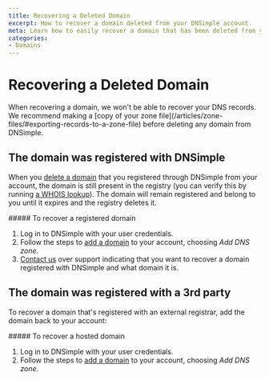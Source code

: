 ```yaml
---
title: Recovering a Deleted Domain
excerpt: How to recover a domain deleted from your DNSimple account.
meta: Learn how to easily recover a domain that has been deleted from your DNSimple account with our step-by-step guide and expert tips for a smooth restoration process.
categories:
- Domains
---
```


# Recovering a Deleted Domain

<warning>
When recovering a domain, we won't be able to recover your DNS records. We recommend making a [copy of your zone file](/articles/zone-files/#exporting-records-to-a-zone-file) before deleting any domain from DNSimple.
</warning>

## The domain was registered with DNSimple
When you [delete a domain](/articles/deleting-domain/) that you registered through DNSimple from your account, the domain is still present in the registry (you can verify this by running [a WHOIS lookup](https://dnsimple.com/whois)). The domain will remain registered and belong to you until it expires and the registry deletes it.

<div class="section-steps" markdown="1">
##### To recover a registered domain

1.  Log in to DNSimple with your user credentials.
1.  Follow the steps to [add a domain](/articles/adding-domain/) to your account, choosing _Add DNS zone_.
1.  [Contact us](/articles/dnsimple-support/) over support indicating that you want to recover a domain registered with DNSimple and what domain it is.

</div>


## The domain was registered with a 3rd party

To recover a domain that's registered with an external registrar, add the domain back to your account:

<div class="section-steps" markdown="1">
##### To recover a hosted domain

1.  Log in to DNSimple with your user credentials.
1.  Follow the steps to [add a domain](/articles/adding-domain/) to your account, choosing _Add DNS zone_.

</div>
